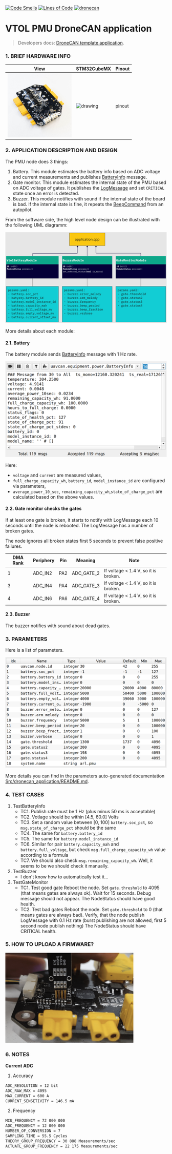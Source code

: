 [![Code Smells](https://sonarcloud.io/api/project_badges/measure?project=Innopolis-UAV-Team_vtol_pmu_node&metric=code_smells)](https://sonarcloud.io/summary/new_code?id=Innopolis-UAV-Team_vtol_pmu_node) [![Lines of Code](https://sonarcloud.io/api/project_badges/measure?project=Innopolis-UAV-Team_vtol_pmu_node&metric=ncloc)](https://sonarcloud.io/summary/new_code?id=Innopolis-UAV-Team_vtol_pmu_node) [![dronecan](https://github.com/Innopolis-UAV-Team/vtol_pmu_node/actions/workflows/dronecan.yml/badge.svg)](https://github.com/Innopolis-UAV-Team/vtol_pmu_node/actions/workflows/dronecan.yml)

# VTOL PMU DroneCAN application

> Developers docs: [DroneCAN template application](https://github.com/RaccoonlabDev/mini_v2_node/wiki/DroneCAN-application).

### 1. BRIEF HARDWARE INFO

| View | STM32CubeMX | Pinout |
| ---- | ----------- | ------ |
| <img src="Assets/view.jpg" alt="drawing" width="200"> | <img src="https://github.com/Innopolis-UAV-Team/vtol-pmu-ioc/raw/6530f3319c28916c0268c4aedbf7e330f0dfdd90/Assets/stm32cubemx.png" alt="drawing" width="200"> | pinout |

### 2. APPLICATION DESCRIPTION AND DESIGN

The PMU node does 3 things:
1. Battery. This module estimates the battery info based on ADC voltage and current measurements and publishes [BatteryInfo](https://dronecan.github.io/Specification/7._List_of_standard_data_types/#batteryinfo) message.
2. Gate monitor. This module estimates the internal state of the PMU based on ADC voltage of gates. It publishes the [LogMessage](https://dronecan.github.io/Specification/7._List_of_standard_data_types/#logmessage) and set `CRITICAL` state once an error is detected.
3. Buzzer. This module notifies with sound if the internal state of the board is bad. If the internal state is fine, it repeats the [BeepCommand](https://dronecan.github.io/Specification/7._List_of_standard_data_types/#beepcommand) from an autopilot.

From the software side, the high level node design can be illustrated with the following UML diagramm: 

<img src="Assets/uml.png" alt="drawing">

More details about each module:

#### 2.1. Battery

The battery module sends [BatteryInfo](https://dronecan.github.io/Specification/7._List_of_standard_data_types/#batteryinfo) message with 1 Hz rate.

<img src="Assets/battery_info.png" alt="drawing">

Here:
- `voltage` and `current` are measured values,
- `full_charge_capacity_wh`, `battery_id`, `model_instance_id` are configured via parameters,
- `average_power_10_sec`, `remaining_capacity_wh`,`state_of_charge_pct` are calculated based on the above values.

#### 2.2. Gate monitor checks the gates

If at least one gate is broken, it starts to notify with LogMessage each 10 seconds until the node is rebooted. The LogMessage has a number of broken gates.

The node ignores all broken states first 5 seconds to prevent false positive failures.

| DMA Rank | Periphery   | Pin  | Meaning        | Note |
| -------- | ----------- | ---- | -------------- | ---- |
| 1 | ADC_IN2 | PA2 | ADC_GATE_2 | If voltage < 1.4 V, so it is broken. |
| 3 | ADC_IN4 | PA4 | ADC_GATE_3 | If voltage < 1.4 V, so it is broken. |
| 4 | ADC_IN6 | PA6 | ADC_GATE_4 | If voltage < 1.4 V, so it is broken. |

#### 2.3. Buzzer

The buzzer notifies with sound about dead gates.

### 3. PARAMETERS

Here is a list of parameters.

<img src="Assets/parameters.png" alt="drawing">

More details you can find in the parameters auto-generated documentation [Src/dronecan_application/README.md](Src/dronecan_application/README.md).

### 4. TEST CASES

1. TestBatteryInfo
    - TC1. Publish rate must be 1 Hz (plus minus 50 ms is acceptable)
    - TC2. Votlage should be within [4.5, 60.0] Volts
    - TC3. Set a random value between [0, 100] `battery.soc_pct`, so `msg.state_of_charge_pct` should be the same
    - TC4. The same for `battery.battery_id`
    - TC5. The same for `battery.model_instance_id`
    - TC6. Similar for pair `battery.capacity_mah` and `battery.full_voltage`, but check `msg.full_charge_capacity_wh` value according to a formula
    - TC7. We should also check `msg.remaining_capacity_wh`. Well, it seems to be we should check it manually.
2. TestBuzzer
    - I don't know how to automatically test it...
4. TestGateMonitor
    - TC1. Test good gate
      Reboot the node.
      Set `gate.threshold` to 4095 (that means gates are always ok).
      Wait for 15 seconds.
      Debug message should not appear.
      The NodeStatus should have good health.
    - TC2. Test bad gates
      Reboot the node.
      Set `gate.threshold` to 0 (that means gates are always bad).
      Verify, that the node publish LogMessage with 0.1 Hz rate (burst publishing are not allowed, first 5 second node publish nothing)
      The NodeStatus should have CRITICAL health.

### 5. HOW TO UPLOAD A FIRMWARE?

<img src="Assets/swd.png" alt="drawing" width="400">

### 6. NOTES

**Current ADC**

1. Accuracy

```
ADC_RESOLUTION = 12 bit
ADC_RAW_MAX = 4095
MAX_CURRENT = 600 A
CURRENT_SENSETIVITY = 146.5 mA
```

2. Frequency

```
MCU_FREQUENCY = 72 000 000
ADC_FREQUENCY = 12 000 000
NUMBER_OF_CONVERSION = 7
SAMPLING_TIME = 55.5 Cycles
THEORY_GROUP_FREQUENCY = 30 888 Measurements/sec
ACTUATL_GROUP_FREQUENCY = 22 175 Measurements/sec
```
